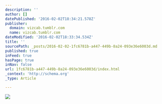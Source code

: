 ```yaml
---
description: ''
author: []
datePublished: '2016-02-02T18:34:21.578Z'
publisher:
  domain: vizcab.tumblr.com
  name: vizcab.tumblr.com
dateModified: '2016-02-02T18:33:34.534Z'
title: ''
sourcePath: _posts/2016-02-02-1fc6781b-a447-449b-8a24-093e36e6003d.md
published: true
inFeed: true
hasPage: true
inNav: false
url: 1fc6781b-a447-449b-8a24-093e36e6003d/index.html
_context: 'http://schema.org'
_type: Article

---
```

![](http://40.media.tumblr.com/0206c2303c092a1eefed0567a9456432/tumblr_o1ir3aRdqT1qz5f9uo1_r2_1280.png)